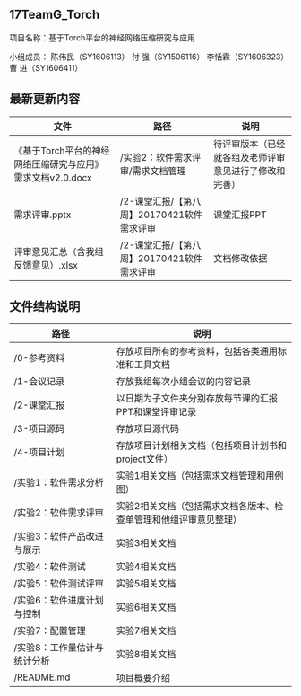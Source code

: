 ## 17TeamG_Torch
项目名称：基于Torch平台的神经网络压缩研究与应用

小组成员：
陈伟民（SY1606113）
付  强（SY1506116）
李恬霖（SY1606323）
曹  进（SY1606411）


## 最新更新内容

| 文件 | 路径 | 说明 |
| --- | --- | --- |
| 《基于Torch平台的神经网络压缩研究与应用》需求文档v2.0.docx | /实验2：软件需求评审/需求文档管理 | 待评审版本（已经就各组及老师评审意见进行了修改和完善） |
| 需求评审.pptx | /2-课堂汇报/【第八周】20170421软件需求评审| 课堂汇报PPT |
| 评审意见汇总（含我组反馈意见）.xlsx | /2-课堂汇报/【第八周】20170421软件需求评审 | 文档修改依据 |




## 文件结构说明


| 路径 | 说明 |
| --- | --- |
| /0-参考资料 | 存放项目所有的参考资料，包括各类通用标准和工具文档 |
| /1-会议记录 | 存放我组每次小组会议的内容记录 |
| /2-课堂汇报 | 以日期为子文件夹分别存放每节课的汇报PPT和课堂评审记录 |
| /3-项目源码 | 存放项目源代码 |
| /4-项目计划 | 存放项目计划相关文档（包括项目计划书和project文件）|
| /实验1：软件需求分析 | 实验1相关文档（包括需求文档管理和用例图）|
| /实验2：软件需求评审 | 实验2相关文档（包括需求文档各版本、检查单管理和他组评审意见整理） |
| /实验3：软件产品改进与展示 | 实验3相关文档 |
| /实验4：软件测试 | 实验4相关文档 |
| /实验5：软件测试评审 | 实验5相关文档 |
| /实验6：软件进度计划与控制 | 实验6相关文档 |
| /实验7：配置管理 | 实验7相关文档 |
| /实验8：工作量估计与统计分析 | 实验8相关文档 |
| /README.md | 项目概要介绍 |
